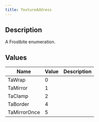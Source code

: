 ```yaml
---
title: TextureAddress
---
```

## Description

A Frostbite enumeration.

## Values

| Name         | Value | Description |
| ------------ | ----- | ----------- |
| TaWrap       | 0     |             |
| TaMirror     | 1     |             |
| TaClamp      | 2     |             |
| TaBorder     | 4     |             |
| TaMirrorOnce | 5     |             |
